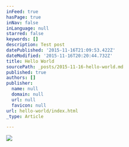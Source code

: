 ```yaml
---
inFeed: true
hasPage: true
inNav: false
inLanguage: null
starred: false
keywords: []
description: Test post
datePublished: '2015-11-16T21:09:53.422Z'
dateModified: '2015-11-16T20:20:44.732Z'
title: Hello World
sourcePath: _posts/2015-11-16-hello-world.md
published: true
authors: []
publisher:
  name: null
  domain: null
  url: null
  favicon: null
url: hello-world/index.html
_type: Article

---
```

![](https://the-grid-user-content.s3-us-west-2.amazonaws.com/5faf6f5d-36b3-4f0d-a6b9-56da8bbf016f.jpg)